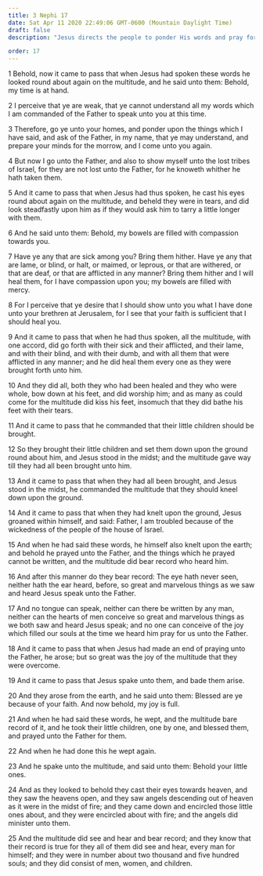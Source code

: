 ```yaml
---
title: 3 Nephi 17
date: Sat Apr 11 2020 22:49:06 GMT-0600 (Mountain Daylight Time)
draft: false
description: "Jesus directs the people to ponder His words and pray for understanding—He heals their sick—He prays for the people, using language that cannot be written—Angels minister to and fire encircles their little ones. About A.D. 34."

order: 17
---
```

    
1 Behold, now it came to pass that when Jesus had spoken these words he looked round about again on the multitude, and he said unto them: Behold, my time is at hand.

2 I perceive that ye are weak, that ye cannot understand all my words which I am commanded of the Father to speak unto you at this time.

3 Therefore, go ye unto your homes, and ponder upon the things which I have said, and ask of the Father, in my name, that ye may understand, and prepare your minds for the morrow, and I come unto you again.

4 But now I go unto the Father, and also to show myself unto the lost tribes of Israel, for they are not lost unto the Father, for he knoweth whither he hath taken them.

5 And it came to pass that when Jesus had thus spoken, he cast his eyes round about again on the multitude, and beheld they were in tears, and did look steadfastly upon him as if they would ask him to tarry a little longer with them.

6 And he said unto them: Behold, my bowels are filled with compassion towards you.

7 Have ye any that are sick among you? Bring them hither. Have ye any that are lame, or blind, or halt, or maimed, or leprous, or that are withered, or that are deaf, or that are afflicted in any manner? Bring them hither and I will heal them, for I have compassion upon you; my bowels are filled with mercy.

8 For I perceive that ye desire that I should show unto you what I have done unto your brethren at Jerusalem, for I see that your faith is sufficient that I should heal you.

9 And it came to pass that when he had thus spoken, all the multitude, with one accord, did go forth with their sick and their afflicted, and their lame, and with their blind, and with their dumb, and with all them that were afflicted in any manner; and he did heal them every one as they were brought forth unto him.

10 And they did all, both they who had been healed and they who were whole, bow down at his feet, and did worship him; and as many as could come for the multitude did kiss his feet, insomuch that they did bathe his feet with their tears.

11 And it came to pass that he commanded that their little children should be brought.

12 So they brought their little children and set them down upon the ground round about him, and Jesus stood in the midst; and the multitude gave way till they had all been brought unto him.

13 And it came to pass that when they had all been brought, and Jesus stood in the midst, he commanded the multitude that they should kneel down upon the ground.

14 And it came to pass that when they had knelt upon the ground, Jesus groaned within himself, and said: Father, I am troubled because of the wickedness of the people of the house of Israel.

15 And when he had said these words, he himself also knelt upon the earth; and behold he prayed unto the Father, and the things which he prayed cannot be written, and the multitude did bear record who heard him.

16 And after this manner do they bear record: The eye hath never seen, neither hath the ear heard, before, so great and marvelous things as we saw and heard Jesus speak unto the Father.

17 And no tongue can speak, neither can there be written by any man, neither can the hearts of men conceive so great and marvelous things as we both saw and heard Jesus speak; and no one can conceive of the joy which filled our souls at the time we heard him pray for us unto the Father.

18 And it came to pass that when Jesus had made an end of praying unto the Father, he arose; but so great was the joy of the multitude that they were overcome.

19 And it came to pass that Jesus spake unto them, and bade them arise.

20 And they arose from the earth, and he said unto them: Blessed are ye because of your faith. And now behold, my joy is full.

21 And when he had said these words, he wept, and the multitude bare record of it, and he took their little children, one by one, and blessed them, and prayed unto the Father for them.

22 And when he had done this he wept again.

23 And he spake unto the multitude, and said unto them: Behold your little ones.

24 And as they looked to behold they cast their eyes towards heaven, and they saw the heavens open, and they saw angels descending out of heaven as it were in the midst of fire; and they came down and encircled those little ones about, and they were encircled about with fire; and the angels did minister unto them.

25 And the multitude did see and hear and bear record; and they know that their record is true for they all of them did see and hear, every man for himself; and they were in number about two thousand and five hundred souls; and they did consist of men, women, and children.
